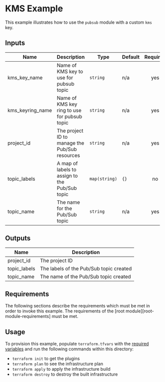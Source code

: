 # KMS Example

This example illustrates how to use the `pubsub` module with a custom `kms` key.

<!-- BEGINNING OF PRE-COMMIT-TERRAFORM DOCS HOOK -->
## Inputs

| Name | Description | Type | Default | Required |
|------|-------------|------|---------|:--------:|
| kms\_key\_name | Name of KMS key to use for pubsub topic | `string` | n/a | yes |
| kms\_keyring\_name | Name of KMS key ring to use for pubsub topic | `string` | n/a | yes |
| project\_id | The project ID to manage the Pub/Sub resources | `string` | n/a | yes |
| topic\_labels | A map of labels to assign to the Pub/Sub topic | `map(string)` | `{}` | no |
| topic\_name | The name for the Pub/Sub topic | `string` | n/a | yes |

## Outputs

| Name | Description |
|------|-------------|
| project\_id | The project ID |
| topic\_labels | The labels of the Pub/Sub topic created |
| topic\_name | The name of the Pub/Sub topic created |

<!-- END OF PRE-COMMIT-TERRAFORM DOCS HOOK -->

## Requirements

The following sections describe the requirements which must be met in
order to invoke this example. The requirements of the
[root module][root-module-requirements] must be met.

## Usage

To provision this example, populate `terraform.tfvars` with the [required variables](#inputs) and run the following commands within
this directory:
- `terraform init` to get the plugins
- `terraform plan` to see the infrastructure plan
- `terraform apply` to apply the infrastructure build
- `terraform destroy` to destroy the built infrastructure
